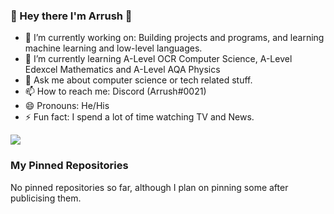 ### 👋 Hey there I'm Arrush 👋

<!-- **ArrushC/ArrushC** is a ✨ _special_ ✨ repository because its `README.md` (this file) appears on your GitHub profile.-->

- 🔭 I’m currently working on: Building projects and programs, and learning machine learning and low-level languages.
- 🌱 I’m currently learning A-Level OCR Computer Science, A-Level Edexcel Mathematics and A-Level AQA Physics
- 💬 Ask me about computer science or tech related stuff.
- 📫 How to reach me: Discord (Arrush#0021)
- 😄 Pronouns: He/His
- ⚡ Fun fact: I spend a lot of time watching TV and News.

<img src="https://github-readme-stats.vercel.app/api?username=ArrushC&&show_icons=true&hide_border=true&title_color=ffffff&icon_color=4C71F2&text_color=daf7dc&bg_color=151515">

### My Pinned Repositories
No pinned repositories so far, although I plan on pinning some after publicising them.

<!-- This code below will add pinned repositories.
<a href="https://github.com/GHUsername/Repo">
  <img align="left" src="https://github-readme-stats.vercel.app/api/pin/?username=GHUsername&repo=Repo" />
</a>
-->
